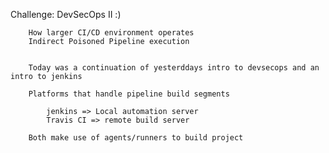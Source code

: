 Challenge: DevSecOps II :)

        How larger CI/CD environment operates
        Indirect Poisoned Pipeline execution


        Today was a continuation of yesterddays intro to devsecops and an intro to jenkins 

        Platforms that handle pipeline build segments

            jenkins => Local automation server
            Travis CI => remote build server
              
        Both make use of agents/runners to build project                                                          
